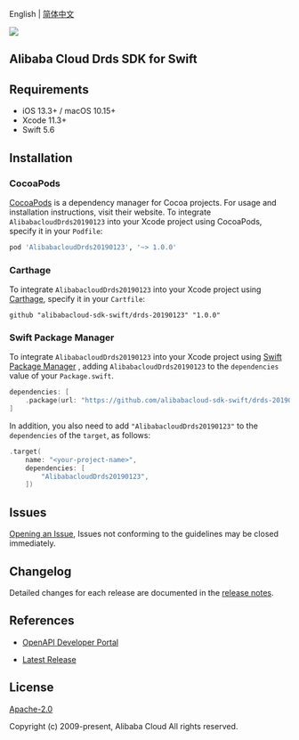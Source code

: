 English | [简体中文](README-CN.md)

![](https://aliyunsdk-pages.alicdn.com/icons/AlibabaCloud.svg)

## Alibaba Cloud Drds SDK for Swift

## Requirements

- iOS 13.3+ / macOS 10.15+
- Xcode 11.3+
- Swift 5.6

## Installation

### CocoaPods

[CocoaPods](https://cocoapods.org) is a dependency manager for Cocoa projects. For usage and installation instructions, visit their website. To integrate `AlibabacloudDrds20190123` into your Xcode project using CocoaPods, specify it in your `Podfile`:

```ruby
pod 'AlibabacloudDrds20190123', '~> 1.0.0'
```

### Carthage

To integrate `AlibabacloudDrds20190123` into your Xcode project using [Carthage](https://github.com/Carthage/Carthage), specify it in your `Cartfile`:

```ogdl
github "alibabacloud-sdk-swift/drds-20190123" "1.0.0"
```

### Swift Package Manager

To integrate `AlibabacloudDrds20190123` into your Xcode project using [Swift Package Manager](https://swift.org/package-manager/) , adding `AlibabacloudDrds20190123` to the `dependencies` value of your `Package.swift`.

```swift
dependencies: [
    .package(url: "https://github.com/alibabacloud-sdk-swift/drds-20190123.git", from: "1.0.0")
]
```

In addition, you also need to add `"AlibabacloudDrds20190123"` to the `dependencies` of the `target`, as follows:

```swift
.target(
    name: "<your-project-name>",
    dependencies: [
        "AlibabacloudDrds20190123",
    ])
```

## Issues

[Opening an Issue](https://github.com/alibabacloud-sdk-swift/drds-20190123/issues/new), Issues not conforming to the guidelines may be closed immediately.

## Changelog

Detailed changes for each release are documented in the [release notes](./ChangeLog.txt).

## References

* [OpenAPI Developer Portal](https://next.api.alibabacloud.com/home)
- [Latest Release](https://github.com/alibabacloud-sdk-swift/drds-20190123)

## License

[Apache-2.0](http://www.apache.org/licenses/LICENSE-2.0)

Copyright (c) 2009-present, Alibaba Cloud All rights reserved.
